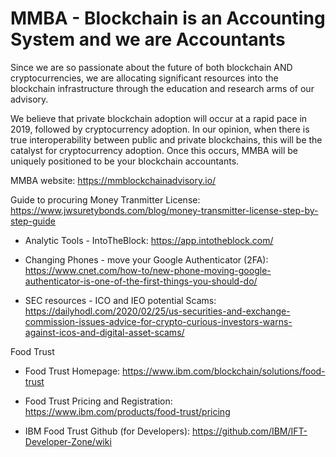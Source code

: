 # MMBA - Blockchain is an Accounting System and we are Accountants

Since we are so passionate about the future of both blockchain AND cryptocurrencies, we are allocating significant resources into the blockchain infrastructure through the education and research arms of our advisory.

We believe that private blockchain adoption will occur at a rapid pace in 2019, followed by cryptocurrency adoption. In our opinion, when there is true interoperability between public and private blockchains, this will be the catalyst for cryptocurrency adoption. Once this occurs, MMBA will be uniquely positioned to be your blockchain accountants.

MMBA website:  https://mmblockchainadvisory.io/

Guide to procuring Money Tranmitter License:  https://www.jwsuretybonds.com/blog/money-transmitter-license-step-by-step-guide

*  Analytic Tools - IntoTheBlock:  https://app.intotheblock.com/

*  Changing Phones - move your Google Authenticator (2FA):  https://www.cnet.com/how-to/new-phone-moving-google-authenticator-is-one-of-the-first-things-you-should-do/

*  SEC resources - ICO and IEO potential Scams:  https://dailyhodl.com/2020/02/25/us-securities-and-exchange-commission-issues-advice-for-crypto-curious-investors-warns-against-icos-and-digital-asset-scams/

Food Trust

*  Food Trust Homepage:  https://www.ibm.com/blockchain/solutions/food-trust

*  Food Trust Pricing and Registration:  https://www.ibm.com/products/food-trust/pricing

*  IBM Food Trust Github (for Developers):  https://github.com/IBM/IFT-Developer-Zone/wiki
